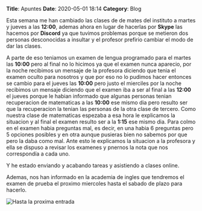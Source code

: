 **Title**: Apuntes 
**Date**: 2020-05-01 18:14
**Category**: Blog

Esta semana me han cambiado las clases de de mates del instituto a martes y jueves a las **12:00**, ademas ahora en lugar de hacerlas por **Skype** las hacemos por **Discord** ya que tuvimos problemas porque se metieron dos personas desconocidas a insultar y el profesor prefirio cambiar el modo de dar las clases. 

A parte de eso teniamos un examen de lengua programado para el martes las **10:00** pero al final no lo hicimos ya que el examen nunca aparecio, por la noche recibimos un mensaje de la profesora diciendo que tenia el examen oculto para nosotros y que por eso no lo pudimos hacer entonces se cambio para el jueves las **10:00** pero justo el mierciles por la noche recibimos un mensaje diciendo que el examen iba a ser al final a las **12:00** el jueves porque le habian informado que algunas personas tenian recuperacion de matematicas a las **10:00** ese mismo dia pero resulto ser que la recuperacion la tenian las personas de la otra clase de tercero. Como nuestra clase de matematicas espezaba a esa hora le explicamos la situacion y al final el examen resulto ser a la **1:15** ese mismo dia. Para colmo en el examen habia preguntas mal, es decir, en una habia 6 preguntas pero 5 opciones posibles y en otra aunque pusieras bien no sabemos por que pero la daba como mal. Ante esto le explicamos la situacion a la profesora y ella se dispuso a revisar los examenes y pnernos la nota que nos correspondía a cada uno.

Y he estado enviando y acabando tareas y asistiendo a clases online.

Ademas, nos han informado en la academia de ingles que tendremos el examen de prueba el proximo miercoles hasta el sabado de plazo para hacerlo.

![Hasta la proxima entrada](https://tenor.com/view/inside-out-joy-hi-hey-hello-gif-4763730)
